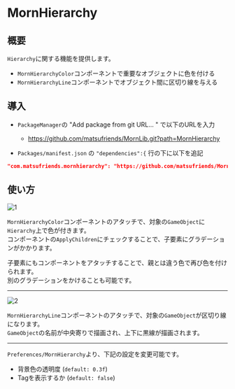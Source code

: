 # MornHierarchy
## 概要
`Hierarchy`に関する機能を提供します。
- `MornHierarchyColor`コンポーネントで重要なオブジェクトに色を付ける
- `MornHierarchyLine`コンポーネントでオブジェクト間に区切り線を与える

## 導入

- `PackageManager`の "Add package from git URL... " で以下のURLを入力
    - https://github.com/matsufriends/MornLib.git?path=MornHierarchy

- `Packages/manifest.json` の `"dependencies":{` 行の下に以下を追記
``` json
"com.matsufriends.mornhierarchy": "https://github.com/matsufriends/MornLib.git?path=MornHierarchy",
```

## 使い方
![1](https://user-images.githubusercontent.com/50489724/174723354-9df0d429-3360-4240-87bc-45f7443784a5.jpg)

`MornHierarchyColor`コンポーネントのアタッチで、対象の`GameObject`に`Hierarchy`上で色が付きます。  
コンポーネントの`ApplyChildren`にチェックすることで、子要素にグラデーションがかかります。

子要素にもコンポーネントをアタッチすることで、親とは違う色で再び色を付けられます。  
別のグラデーションをかけることも可能です。

---

![2](https://user-images.githubusercontent.com/50489724/224517185-1e4b1f54-717c-4af9-9870-43824a4e1bdb.png)

`MornHierarchyLine`コンポーネントのアタッチで、対象の`GameObject`が区切り線になります。  
`GameObject`の名前が中央寄りで描画され、上下に黒線が描画されます。

---

`Preferences/MornHierarchy`より、下記の設定を変更可能です。
- 背景色の透明度 (`default: 0.3f`)
- Tagを表示するか (`default: false`)
